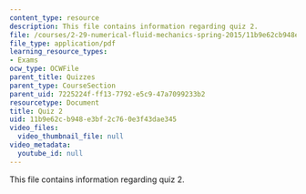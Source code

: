 ```yaml
---
content_type: resource
description: This file contains information regarding quiz 2.
file: /courses/2-29-numerical-fluid-mechanics-spring-2015/11b9e62cb948e3bf2c760e3f43dae345_MIT2_29S15_Quiz2.pdf
file_type: application/pdf
learning_resource_types:
- Exams
ocw_type: OCWFile
parent_title: Quizzes
parent_type: CourseSection
parent_uid: 7225224f-ff13-7792-e5c9-47a7099233b2
resourcetype: Document
title: Quiz 2
uid: 11b9e62c-b948-e3bf-2c76-0e3f43dae345
video_files:
  video_thumbnail_file: null
video_metadata:
  youtube_id: null
---
```

This file contains information regarding quiz 2.

